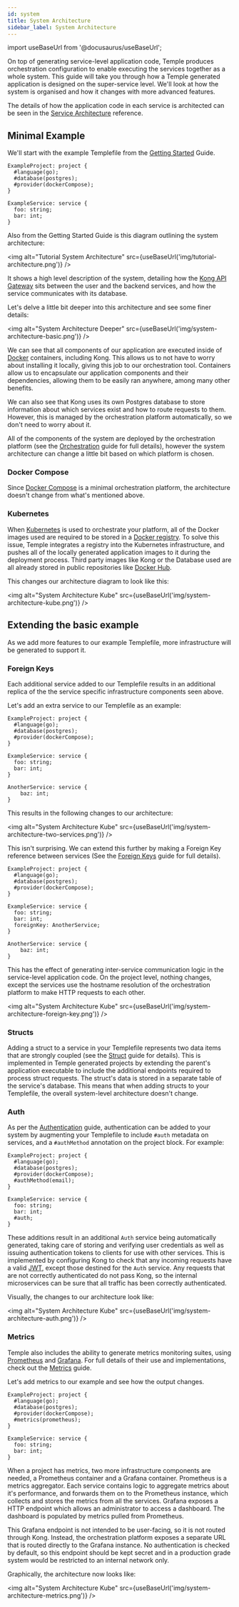 ```yaml
---
id: system
title: System Architecture
sidebar_label: System Architecture
---
```


import useBaseUrl from '@docusaurus/useBaseUrl';

On top of generating service-level application code, Temple produces orchestration configuration to enable executing the services together as a whole system.
This guide will take you through how a Temple generated application is designed on the super-service level.
We'll look at how the system is organised and how it changes with more advanced features.

The details of how the application code in each service is architected can be seen in the [Service Architecture](service) reference.

## Minimal Example

We'll start with the example Templefile from the [Getting Started](../getting-started) Guide.

```templefile
ExampleProject: project {
  #language(go);
  #database(postgres);
  #provider(dockerCompose);
}

ExampleService: service {
  foo: string;
  bar: int;
}
```

Also from the Getting Started Guide is this diagram outlining the system architecture:

<img alt="Tutorial System Architecture" src={useBaseUrl('img/tutorial-architecture.png')} />

It shows a high level description of the system, detailing how the [Kong API Gateway](https://konghq.com/kong/) sits between the user and the backend services, and how the service communicates with its database.

Let's delve a little bit deeper into this architecture and see some finer details:

<img alt="System Architecture Deeper" src={useBaseUrl('img/system-architecture-basic.png')} />

We can see that all components of our application are executed inside of [Docker](https://www.docker.com/) containers, including Kong.
This allows us to not have to worry about installing it locally, giving this job to our orchestration tool. 
Containers allow us to encapsulate our application components and their dependencies, allowing them to be easily ran anywhere, among many other benefits.

We can also see that Kong uses its own Postgres database to store information about which services exist and how to route requests to them.
However, this is managed by the orchestration platform automatically, so we don't need to worry about it.

All of the components of the system are deployed by the orchestration platform (see the [Orchestration](../guide/orchestration) guide for full details), however the system architecture can change a little bit based on which platform is chosen. 

### Docker Compose 

Since [Docker Compose](https://docs.docker.com/compose/) is a minimal orchestration platform, the architecture doesn't change from what's mentioned above.

### Kubernetes 

When [Kubernetes](https://kubernetes.io/) is used to orchestrate your platform, all of the Docker images used are required to be stored in a [Docker registry](https://docs.docker.com/registry/).
To solve this issue, Temple integrates a registry into the Kubernetes infrastructure, and pushes all of the locally generated application images to it during the deployment process.
Third party images like Kong or the Database used are all already stored in public repositories like [Docker Hub](https://hub.docker.com).

This changes our architecture diagram to look like this:

<img alt="System Architecture Kube" src={useBaseUrl('img/system-architecture-kube.png')} />

## Extending the basic example

As we add more features to our example Templefile, more infrastructure will be generated to support it.

### Foreign Keys

Each additional service added to our Templefile results in an additional replica of the the service specific infrastructure components seen above.

Let's add an extra service to our Templefile as an example:

```templefile {12-14}
ExampleProject: project {
  #language(go);
  #database(postgres);
  #provider(dockerCompose);
}

ExampleService: service {
  foo: string;
  bar: int;
}

AnotherService: service {
    baz: int;
}
```

This results in the following changes to our architecture:

<img alt="System Architecture Kube" src={useBaseUrl('img/system-architecture-two-services.png')} />

This isn't surprising.
We can extend this further by making a Foreign Key reference between services (See the [Foreign Keys](../guide/foreign-keys) guide for full details). 

```templefile {10}
ExampleProject: project {
  #language(go);
  #database(postgres);
  #provider(dockerCompose);
}

ExampleService: service {
  foo: string;
  bar: int;
  foreignKey: AnotherService;
}

AnotherService: service {
    baz: int;
}
```

This has the effect of generating inter-service communication logic in the service-level application code.
On the project level, nothing changes, except the services use the hostname resolution of the orchestration platform to make HTTP requests to each other.

<img alt="System Architecture Kube" src={useBaseUrl('img/system-architecture-foreign-key.png')} />

### Structs

Adding a struct to a service in your Templefile represents two data items that are strongly coupled (see the [Struct](../guide/structs) guide for details).
This is implemented in Temple generated projects by extending the parent's application executable to include the additional endpoints required to process struct requests.
The struct's data is stored in a separate table of the service's database. 
This means that when adding structs to your Templefile, the overall system-level architecture doesn't change.

### Auth

As per the [Authentication](../guide/authentication) guide, 
authentication can be added to your system by augmenting your Templefile to include `#auth` metadata on services, and a `#authMethod` annotation on the project block.
For example:

```templefile {5}{10}
ExampleProject: project {
  #language(go);
  #database(postgres);
  #provider(dockerCompose);
  #authMethod(email);
}

ExampleService: service {
  foo: string;
  bar: int;
  #auth;
}
```

These additions result in an additional `Auth` service being automatically generated, taking care of storing and verifying user credentials as well as issuing authentication tokens to clients for use with other services.
This is implemented by configuring Kong to check that any incoming requests have a valid [JWT](https://jwt.io/), except those destined for the `Auth` service. 
Any requests that are not correctly authenticated do not pass Kong, so the internal microservices can be sure that all traffic has been correctly authenticated.

Visually, the changes to our architecture look like:

<img alt="System Architecture Kube" src={useBaseUrl('img/system-architecture-auth.png')} />

### Metrics

Temple also includes the ability to generate metrics monitoring suites, using [Prometheus](https://prometheus.io/) and [Grafana](https://grafana.com/).
For full details of their use and implementations, check out the [Metrics](../guide/metrics) guide.

Let's add metrics to our example and see how the output changes.

```templefile {5}
ExampleProject: project {
  #language(go);
  #database(postgres);
  #provider(dockerCompose);
  #metrics(prometheus);
}

ExampleService: service {
  foo: string;
  bar: int;
}
```

When a project has metrics, two more infrastructure components are needed, a Prometheus container and a Grafana container. 
Prometheus is a metrics aggregator.
Each service contains logic to aggregate metrics about it's performance, and forwards them on to the Prometheus instance, which collects and stores the metrics from all the services.
Grafana exposes a HTTP endpoint which allows an administrator to access a dashboard.
The dashboard is populated by metrics pulled from Prometheus.

This Grafana endpoint is not intended to be user-facing, so it is not routed through Kong. 
Instead, the orchestration platform exposes a separate URL that is routed directly to the Grafana instance.
No authentication is checked by default, so this endpoint should be kept secret and in a production grade system would be restricted to an internal network only.

Graphically, the architecture now looks like:

<img alt="System Architecture Kube" src={useBaseUrl('img/system-architecture-metrics.png')} />
